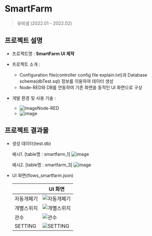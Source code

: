 # SmartFarm

> 유비샘 (2022.01 - 2022.02)

## 프로젝트 설명
- 프로젝트명 : **SmartFarm UI 제작**

- 프로젝트 소개 :
    - Configuration file(controller config file explain.txt)과 Database schema(dbTest.sql) 정보를 이용하여 데이터 생성
    - Node-RED와 DB를 연동하여 기존 화면을 동적인 UI 화면으로 구상
    
- 개발 환경 및 사용 기술 : 

  - ![image](https://user-images.githubusercontent.com/67498595/154221429-9bc1dceb-abb1-4a5d-83da-6c7c663b95b8.png)Node-RED
  - ![image](https://user-images.githubusercontent.com/67498595/154221609-49c6f4e3-a766-465a-a090-241e292e026f.png)


## 프로젝트 결과물
- 생성 데이터(test.db)

  예시1. [table명 : smartfarm_1]
![image](https://user-images.githubusercontent.com/67498595/154219644-aa6d005c-e219-40bb-83a2-efba9c2067e9.png)

  예시2. [table명 : smartfarm_3]
![image](https://user-images.githubusercontent.com/67498595/154220084-4d5dcfbf-08a1-4553-80d7-457c5d5493ec.png)


- UI 화면(flows_smartfarm.json)

  |  | UI 화면 |
  |---|---|
  | 자동개폐기 | ![자동개폐기](https://user-images.githubusercontent.com/67498595/154221096-fca52eda-1039-4018-891b-1fa0f6d188ee.png) |
  | 개별스위치 | ![개별스위치](https://user-images.githubusercontent.com/67498595/154221122-ee0e2b3f-cc77-4c54-bb4d-c9ca0ce5256d.png) |
  | 관수 | ![관수](https://user-images.githubusercontent.com/67498595/154221145-08077fcd-8f13-45e0-91ce-7c1b7d289229.png) |
  | SETTING | ![SETTING](https://user-images.githubusercontent.com/67498595/154221166-f79c3a9b-4bbc-43b8-b106-73dd69d42fc1.png) |
